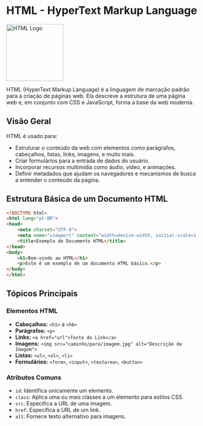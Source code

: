 # HTML - HyperText Markup Language

<img src="https://upload.wikimedia.org/wikipedia/commons/6/61/HTML5_logo_and_wordmark.svg" alt="HTML Logo" width="150" height="150">


HTML (HyperText Markup Language) é a linguagem de marcação padrão para a criação de páginas web. Ela descreve a estrutura de uma página web e, em conjunto com CSS e JavaScript, forma a base da web moderna.

## Visão Geral

HTML é usado para:

- Estruturar o conteúdo da web com elementos como parágrafos, cabeçalhos, listas, links, imagens, e muito mais.
- Criar formulários para a entrada de dados do usuário.
- Incorporar recursos multimídia como áudio, vídeo, e animações.
- Definir metadados que ajudam os navegadores e mecanismos de busca a entender o conteúdo da página.

## Estrutura Básica de um Documento HTML

```html
<!DOCTYPE html>
<html lang="pt-BR">
<head>
    <meta charset="UTF-8">
    <meta name="viewport" content="width=device-width, initial-scale=1.0">
    <title>Exemplo de Documento HTML</title>
</head>
<body>
    <h1>Bem-vindo ao HTML</h1>
    <p>Este é um exemplo de um documento HTML básico.</p>
</body>
</html>
```

## Tópicos Principais

### Elementos HTML

- **Cabeçalhos:** `<h1>` a `<h6>`
- **Parágrafos:** `<p>`
- **Links:** `<a href="url">Texto do Link</a>`
- **Imagens:** `<img src="caminho/para/imagem.jpg" alt="Descrição da Imagem">`
- **Listas:** `<ul>`, `<ol>`, `<li>`
- **Formulários:** `<form>`, `<input>`, `<textarea>`, `<button>`

### Atributos Comuns

- `id`: Identifica unicamente um elemento.
- `class`: Aplica uma ou mais classes a um elemento para estilos CSS.
- `src`: Especifica a URL de uma imagem.
- `href`: Especifica a URL de um link.
- `alt`: Fornece texto alternativo para imagens.
